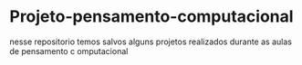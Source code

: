# Projeto-pensamento-computacional
nesse repositorio temos salvos alguns projetos realizados durante as aulas de pensamento c omputacional
